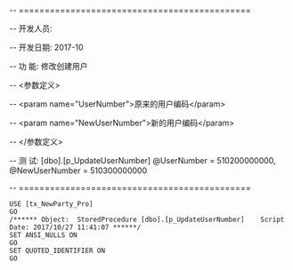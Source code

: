 -- =============================================

-- 开发人员:

-- 开发日期: 2017-10

-- 功    能: 修改创建用户

-- &lt;参数定义&gt;

-- &lt;param name="UserNumber"&gt;原来的用户编码&lt;/param&gt;

-- &lt;param name="NewUserNumber"&gt;新的用户编码&lt;/param&gt;

-- &lt;/参数定义&gt;

-- 测    试: \[dbo\].\[p\_UpdateUserNumber\] @UserNumber = 510200000000, @NewUserNumber = 510300000000

-- =============================================

```
USE [tx_NewParty_Pro]
GO
/****** Object:  StoredProcedure [dbo].[p_UpdateUserNumber]    Script Date: 2017/10/27 11:41:07 ******/
SET ANSI_NULLS ON
GO
SET QUOTED_IDENTIFIER ON
GO
```

##### 



